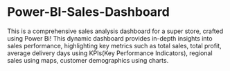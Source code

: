 # Power-BI-Sales-Dashboard
This is a comprehensive sales analysis dashboard for a super store, crafted using Power Bi! This dynamic dashboard provides in-depth insights into sales performance, highlighting key metrics such as total sales, total profit, average delivery days using KPIs(Key Performance Indicators), regional sales using maps, customer demographics using charts.
